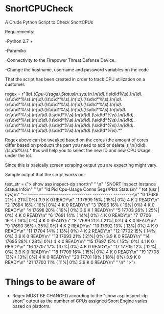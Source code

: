 # SnortCPUCheck
A Crude Python Script to Check SnortCPUs

Requirements:

  -Python 2.7 +
  
  -Paramiko
  
  -Connectivity to the Firepower Threat Defense Device.
  
  -Change the hostname, username and password variables on the code

That the script has been created in order to track CPU utilization on a customer. 

regex = r"(Id).*(Cpu-Usage).*Status\n.*sys\)\n.*\n(\d).*(\s\d\d*%\s).*\n(\d).*(\s\d\d*%\s).*\n(\d).*(\s\d\d*%\s).*\n(\d).*(\s\d\d*%\s).*\n(\d).*(\s\d\d*%\s).*\n(\d).*(\s\d\d*%\s).*\n(\d).*(\s\d\d*%\s).*\n(\d).*(\s\d\d*%\s).*\n(\d).*(\s\d\d*%\s).*\n(\d).*(\s\d\d*%\s).*\n(\d\d).*(\s\d\d*%\s).*\n(\d\d).*(\s\d\d*%\s).*\n(\d\d).*(\s\d\d*%\s).*\n(\d\d).*(\s\d\d*%\s).*\n(\d\d).*(\s\d\d*%\s).*\n(\d\d).*(\s\d\d*%\s).*\n(\d\d).*(\s\d\d*%\s).*\n(\d\d).*(\s\d\d*%\s).*\n(\d\d).*(\s\d\d*%\s).*\n(\d\d).*(\s\d\d*%\s).*\n(\d\d).*(\s\d\d*%\s).*\n(\d\d).*(\s\d\d*%\s).*"

Regex above can be tweaked based on the cores (the amount of cores differ based on product) the part you need to add or delete is \n(\d\d).*(\s\d\d*%\s).* this will help you to select the new ID and new CPU Usage under the tot.

Since this is basically screen scraping output you are expecting might vary.

Sample output that the script works on:

test_str = ("> show asp inspect-dp snort\n"
            " \n"
            "SNORT Inspect Instance Status Info\n"
            " \n"
            "Id Pid       Cpu-Usage    Conns      Segs/Pkts  Status\n"
            "          tot (usr | sys)\n"
            "-- ----- ---------------- ---------- ---------- ----------\n"
            "0  17688  21% ( 21%|  0%)   3.9 K      0        READY\n"
            "1  17699  15% ( 15%|  0%)   4   K      2        READY\n"
            "2  17694  16% ( 16%|  0%)   4   K      0        READY\n"
            "3  17696  16% ( 16%|  0%)   4   K      0        READY\n"
            "4  17698  20% ( 19%|  0%)   3.9 K      1        READY\n"
            "5  17703  26% ( 25%|  0%)   4   K      0        READY\n"
            "6  17691  14% ( 14%|  0%)   4   K      0        READY\n"
            "7  17706  16% ( 16%|  0%)   4   K      0        READY\n"
            "8  17689  21% ( 21%|  0%)   4   K      0        READY\n"
            "9  17690  36% ( 35%|  0%)   4   K      2        READY\n"
            "10 17692  13% ( 13%|  0%)   4   K      0        READY\n"
            "11 17704  14% ( 13%|  0%)   4   K      2        READY\n"
            "12 17702  15% ( 14%|  0%)   3.9 K      0        READY\n"
            "13 17693  21% ( 21%|  0%)   3.9 K      0        READY\n"
            "14 17695  28% ( 28%|  0%)   4   K      0        READY\n"
            "15 17697  15% ( 15%|  0%)   4.1 K      0        READY\n"
            "16 17707  17% ( 17%|  0%)   4   K      0        READY\n"
            "17 17705  12% ( 12%|  0%)   3.9 K      0        READY\n"
            "18 17709  16% ( 15%|  0%)   4   K      0        READY\n"
            "19 17708  13% ( 13%|  0%)   4   K      0        READY\n"
            "20 17701  18% ( 18%|  0%)   3.9 K      0        READY\n"
            "21 17700  11% ( 11%|  0%)   3.9 K      0        READY\n"
            " \n"
            ">")
            
# Things to be aware of

- Regex MUST BE CHANGED according to the "show asp inspect-dp snort" output as the number of CPUs assigned Snort Engine varies based on platform.
